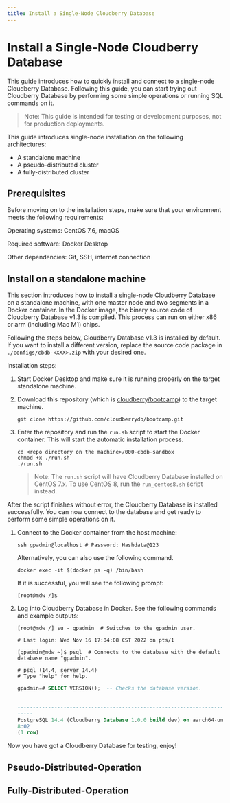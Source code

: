 ```yaml
---
title: Install a Single-Node Cloudberry Database
---
```


# Install a Single-Node Cloudberry Database

This guide introduces how to quickly install and connect to a single-node Cloudberry Database. Following this guide, you can start trying out Cloudberry Database by performing some simple operations or running SQL commands on it.

> Note: This guide is intended for testing or development purposes, not for production deployments.

This guide introduces single-node installation on the following architectures:

- A standalone machine
- A pseudo-distributed cluster
- A fully-distributed cluster

## Prerequisites

Before moving on to the installation steps, make sure that your environment meets the following requirements:

Operating systems: CentOS 7.6, macOS

Required software: Docker Desktop

Other dependencies: Git, SSH, internet connection

## Install on a standalone machine

This section introduces how to install a single-node Cloudberry Database on a standalone machine, with one master node and two segments in a Docker container. In the Docker image, the binary source code of Cloudberry Database v1.3 is compiled. This process can run on either x86 or arm (including Mac M1) chips.

Following the steps below, Cloudberry Database v1.3 is installed by default. If you want to install a different version, replace the source code package in `./configs/cbdb-<XXX>.zip` with your desired one.

Installation steps:

1. Start Docker Desktop and make sure it is running properly on the target standalone machine.

2. Download this repository (which is [cloudberry/bootcamp](https://github.com/cloudberrydb/bootcamp)) to the target machine.

    ```shell
    git clone https://github.com/cloudberrydb/bootcamp.git
    ```

3. Enter the repository and run the `run.sh` script to start the Docker container. This will start the automatic installation process.

    ```shell
    cd <repo directory on the machine>/000-cbdb-sandbox
    chmod +x ./run.sh
    ./run.sh
    ```

    > Note: The `run.sh` script will have Cloudberry Database installed on CentOS 7.x. To use CentOS 8, run the `run_centos8.sh` script instead.

After the script finishes without error, the Cloudberry Database is installed successfully. You can now connect to the database and get ready to perform some simple operations on it.


1. Connect to the Docker container from the host machine:

    ```shell
    ssh gpadmin@localhost # Password: Hashdata@123
    ```

    Alternatively, you can also use the following command.

    ```shell
    docker exec -it $(docker ps -q) /bin/bash
    ```

    If it is successful, you will see the following prompt:

    ```shell
    [root@mdw /]$
    ```

2. Log into Cloudberry Database in Docker. See the following commands and example outputs:

    ```shell
    [root@mdw /] su - gpadmin  # Switches to the gpadmin user.

    # Last login: Wed Nov 16 17:04:08 CST 2022 on pts/1

    [gpadmin@mdw ~]$ psql  # Connects to the database with the default database name "gpadmin".

    # psql (14.4, server 14.4)
    # Type "help" for help.
    ```

    ```sql
    gpadmin=# SELECT VERSION();  -- Checks the database version.
                                                                                            version

    -----------------------------------------------------------------------------------------------------------------------------------------------------------------------------------
    -----
    PostgreSQL 14.4 (Cloudberry Database 1.0.0 build dev) on aarch64-unknown-linux-gnu, compiled by gcc (GCC) 10.2.1 20210130 (Red Hat 10.2.1-11), 64-bit compiled on Dec  1 2022 11:3
    8:02
    (1 row)
    ```

Now you have got a Cloudberry Database for testing, enjoy!

## Pseudo-Distributed-Operation

## Fully-Distributed-Operation
